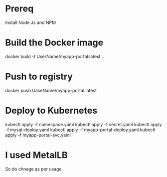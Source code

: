 # Prereq
Install Node Js and NPM

# Build the Docker image
docker build -t UserName/myapp-portal:latest .

# Push to registry
docker push UaseName/myapp-portal:latest

# Deploy to Kubernetes
kubectl apply -f namespace.yaml
kubectl apply -f secret.yaml
kubectl apply -f mysql-deploy.yaml
kubectl apply -f myapp-portal-deploy.yaml
kubectl apply -f myapp-portal-svc.yaml

# I used MetalLB
So do chnage as per usage
